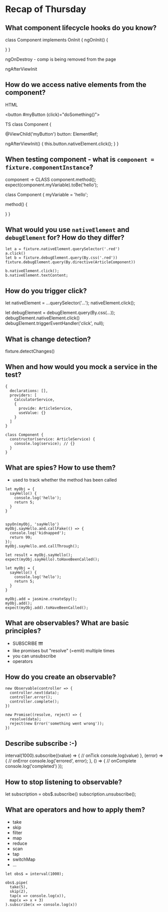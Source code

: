 # Recap of Thursday

## What component lifecycle hooks do you know?

class Component implements OnInit {
  ngOnInit() {

  }
}

ngOnDestroy - comp is being removed from the page

ngAfterViewInit





















## How do we access native elements from the component?

HTML

<button #myButton (click)="doSomething()">
</button>


TS
class Component {

  @ViewChild('myButton')
  button: ElementRef<HTMLButtonElement>;

  ngAfterViewInit() {
    this.button.nativeElement.click();
  }
}


















## When testing component - what is `component = fixture.componentInstance`?

component -> CLASS
component.method();
expect(component.myVariable).toBe('hello');


class Component {
  myVariable = 'hello';

  method() {

  }
}














## What would you use `nativeElement` and `debugElement` for? How do they differ?

```
let a = fixture.nativeElement.querySelector('.red')
a.click()
let b = fixture.debugElement.query(By.css('.red'))
fixture.debugElement.query(By.directive(ArticleComponent))

b.nativeElement.click();
b.nativeElement.textContent;
```














## How do you trigger click?

let nativeElement = ...querySelector('...');
nativeElement.click();

let debugElement = debugElement.query(By.css(...));
debugElement.nativeElement.click()
debugElement.triggerEventHandler('click', null);














## What is change detection?

fixture.detectChanges()


















## When and how would you mock a service in the test?

```
{
  declarations: [],
  providers: [
    CalculatorService,
    {
      provide: ArticleService,
      useValue: {}
    }
  ]
}
```

```
class Component {
  constructor(service: ArticleService) {
    console.log(service); // {}
  }
}
```














## What are spies? How to use them?

- used to track whether the method has been called

```
let myObj = {
  sayHello() {
    console.log('hello');
    return 5;
  }
}


spyOn(myObj, 'sayHello')
myObj.sayHello.and.callFake(() => {
  console.log('kidnapped');
  return 99;
});
myObj.sayHello.and.callThrough();

let result = myObj.sayHello();
expect(myObj.sayHello).toHaveBeenCalled();
```

```
let myObj = {
  sayHello() {
    console.log('hello');
    return 5;
  }
}

myObj.add = jasmine.createSpy();
myObj.add();
expect(myObj.add).toHaveBeenCalled();
```

















## What are observables? What are basic principles?

- SUBSCRIBE ❗️️️️️️️️❗️❗️
- like promises but "resolve" (=emit) multiple times
- you can unsubscribe
- operators















## How do you create an observable?

```
new Observable(controller => {
  controller.next(data);
  controller.error();
  controller.complete();
})
```
```
new Promise((resolve, reject) => {
  resolve(data);
  reject(new Error('something went wrong'));
})
```













## Describe subscribe :-)

interval(1000).subscribe((value) => {
  // onTick
  console.log(value)
}, (error) => {
  // onError
  console.log('errored', error);
}, () => {
  // onComplete
  console.log('completed')
});



















## How to stop listening to observable?


let subscription = obs$.subscribe()
subscription.unsubscribe();















## What are operators and how to apply them?

- take
- skip
- filter
- map
- reduce
- scan
- tap
- switchMap
- ...

```
let obs$ = interval(1000);

obs$.pipe(
  take(5),
  skip(2),
  tap(x => console.log(x)),
  map(x => x + 3)
).subscribe(x => console.log(x))
```
